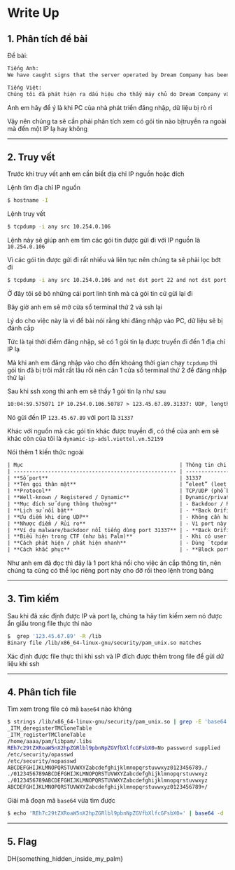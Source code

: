 # Write Up

## 1. Phân tích đề bài

Đề bài:

```txt
Tiếng Anh:
We have caught signs that the server operated by Dream Company has been hacked. Details are unknown, but the malware penetrated the developer PC through a central server, and as a result, it was determined that login information sensitive to network data was leaked every time the developer PC was logged in. Connect to the PC where the penetration has been completed, analyze the malware, find the file used in the penetration, and find the flag!

Tiếng Việt:
Chúng tôi đã phát hiện ra dấu hiệu cho thấy máy chủ do Dream Company vận hành đã bị tấn công. Chi tiết chưa được biết, nhưng phần mềm độc hại đã xâm nhập vào PC của nhà phát triển thông qua một máy chủ trung tâm và kết quả là thông tin đăng nhập nhạy cảm với dữ liệu mạng đã bị rò rỉ mỗi khi PC của nhà phát triển đăng nhập. Kết nối với PC nơi quá trình xâm nhập đã hoàn tất, phân tích phần mềm độc hại, tìm tệp được sử dụng trong quá trình xâm nhập và tìm cờ!
```

Anh em hãy để ý là khi PC của nhà phát triển đăng nhập, dữ liệu bị rò rỉ

Vậy nên chúng ta sẽ cần phải phân tích xem có gói tin nào bịtruyền ra ngoài mà đến một IP lạ hay không

---

## 2. Truy vết

Trước khi truy vết anh em cần biết địa chỉ IP nguồn hoặc đích

Lệnh tìm địa chỉ IP nguồn

```bash
$ hostname -I
```

Lệnh truy vết

```bash
$ tcpdump -i any src 10.254.0.106
```

Lệnh này sẽ giúp anh em tìm các gói tin được gửi đi với IP nguồn là `10.254.0.106` 

Vì các gói tin được gửi đi rất nhiều và liên tục nên chúng ta sẽ phải lọc bớt đi

```bash
$ tcpdump -i any src 10.254.0.106 and not dst port 22 and not dst port 53 and not dst port 9447
```

Ở đây tôi sẽ bỏ những cái port linh tinh mà cá gói tin cứ gửi lại đi 

Bây giờ anh em sẽ mở cửa sổ terminal thứ 2 và ssh lại

Lý do cho việc này là vì đề bài nói rằng khi đăng nhập vào PC, dữ liệu sẽ bị đánh cắp

Tức là tại thời điểm đăng nhập, sẽ có 1 gói tin lạ được truyền đi đến 1 địa chỉ IP lạ

Mà khi anh em đăng nhập vào cho đến khoảng thời gian chạy `tcpdump` thì gói tin đã bị trôi mất rất lâu rồi nên cần 1 cửa sổ terminal thứ 2 để đăng nhập thử lại

Sau khi ssh xong thì anh em sẽ thấy 1 gói tin lạ như sau

```txt
10:04:59.575071 IP 10.254.0.106.50787 > 123.45.67.89.31337: UDP, length 11
```

Nó gửi đến IP `123.45.67.89` với port là `31337`

Khác với nguồn mà các gói tin khác được truyền đi, có thể của anh em sẽ khác còn của tôi là `dynamic-ip-adsl.viettel.vn.52159`

Nói thêm 1 kiến thức ngoài

```txt
| Mục                                                  | Thông tin chi tiết                                                                                                                                                                                                                                                      |
| ---------------------------------------------------- | ----------------------------------------------------------------------------------------------------------------------------------------------------------------------------------------------------------------------------------------------------------------------- |
| **Số port**                                          | 31337                                                                                                                                                                                                                                                                   |
| **Tên gọi thân mật**                                 | “eleet” (leet speak của chữ “elite”)                                                                                                                                                                                                                                    |
| **Protocol**                                         | TCP/UDP (phổ biến hơn là UDP)                                                                                                                                                                                                                                           |
| **Well-known / Registered / Dynamic**                | Dynamic/private port (10000–65535)                                                                                                                                                                                                                                      |
| **Mục đích sử dụng thông thường**                    | - Backdoor / Remote shell <br> - Tiện ích CTF / PoC malware <br> - Kênh điều khiển C2 (Command & Control) giả lập                                                                                                                                                       |
| **Lịch sử nổi bật**                                  | - **Back Orifice (1999)**: một trong những backdoor đầu tiên của nhóm Cult of the Dead Cow (cOw). <br> - **NetBus**: cũng từng sử dụng port lạ (mặc định 12345 nhưng nhiều varients chuyển sang 31337). <br> - Nhiều mã exploit thời kỳ 2000s dùng port này để ẩn mình. |
| **Ưu điểm khi dùng UDP**                             | - Không cần handshake, dễ “lẻn” qua firewall nếu firewall không kiểm soát chặt UDP. <br> - Tránh bị phát hiện qua các công cụ quét TCP phổ thông.                                                                                                                       |
| **Nhược điểm / Rủi ro**                              | - Vì port này quá nổi tiếng, nếu firewall hoặc IDS/IPS (Intrusion Detection) đã cài signature thì traffic 31337 sẽ bị cảnh báo ngay. <br> - Dễ bị an ninh mạng “để ý” ngay từ tên port (nhiều admin chặn sẵn).                                                         |
| **Ví dụ malware/backdoor nổi tiếng dùng port 31337** | - **Back Orifice**: mặc định đặt port UDP 31337 để quản trị từ xa. <br> - **Cbypass**: nhiều biến thể của trojan đánh cắp mật khẩu từng sử dụng port 31337. <br> - Một số shellcode PoC dùng ransome port 31337 để “minh họa”.                                          |
| **Biểu hiện trong CTF (như bài Palm)**               | - Khi có user login (qua PAM) → malware gắn vào `pam_unix.so` sẽ gửi payload (username/password) tới IP C2 tại port UDP 31337. <br> - Thử thách đòi bạn dùng `tcpdump` hoặc Wireshark để phát hiện dòng `> …:31337`.                                                    |
| **Cách phát hiện / phát hiện nhanh**                 | - Dùng `tcpdump -i any udp and dst port 31337` để bắt traffic. <br> - Kiểm tra file nhị phân (ví dụ `pam_unix.so`), tìm kiếm chuỗi “31337” hoặc IP đích. <br> - Dùng `nmap` hoặc `nc -zv <host> 31337` để quét xem có service đang “listen”.                            |
| **Cách khắc phục**                                   | - **Block port 31337** trên firewall (udp/31337) nếu không có nhu cầu. <br> - Kiểm tra các module PAM bị sửa đổi (như `/lib/x86_64-linux-gnu/security/pam_unix.so`). <br> - Sử dụng IDS/IPS signature có sẵn để phát hiện traffic 31337.                                |
```

Như anh em đã đọc thì đây là 1 port khá nổi cho việc ăn cắp thông tin, nên chúng ta cũng có thể lọc riêng port này cho đỡ rối theo lệnh trong bảng

---

## 3. Tìm kiếm

Sau khi đã xác định được IP và port lạ, chúng ta hãy tìm kiếm xem nó được ẩn giấu trong file thực thi nào

```bash
$  grep '123.45.67.89' -R /lib
Binary file /lib/x86_64-linux-gnu/security/pam_unix.so matches
```

Xác định được file thực thi khi ssh và IP đích được thêm trong file để gửi dữ liệu khi ssh

---

## 4. Phân tích file

Tìm xem trong file có mã `base64` nào không

```bash
$ strings /lib/x86_64-linux-gnu/security/pam_unix.so | grep -E 'base64|[A-Za-z0-9+/=]{20,}'
_ITM_deregisterTMCloneTable
_ITM_registerTMCloneTable
/home/aaaa/pam/libpam/.libs
REh7c29tZXRoaW5nX2hpZGRlbl9pbnNpZGVfbXlfcGFsbX0=No password supplied
/etc/security/opasswd
/etc/security/nopasswd
ABCDEFGHIJKLMNOPQRSTUVWXYZabcdefghijklmnopqrstuvwxyz0123456789./
./0123456789ABCDEFGHIJKLMNOPQRSTUVWXYZabcdefghijklmnopqrstuvwxyz
./0123456789ABCDEFGHIJKLMNOPQRSTUVWXYZabcdefghijklmnopqrstuvwxyz
ABCDEFGHIJKLMNOPQRSTUVWXYZabcdefghijklmnopqrstuvwxyz0123456789+/
```

Giải mã đoạn mã `base64` vừa tìm được

```bash
$ echo 'REh7c29tZXRoaW5nX2hpZGRlbl9pbnNpZGVfbXlfcGFsbX0=' | base64 -d
```

---

## 5. Flag

DH{something_hidden_inside_my_palm}
